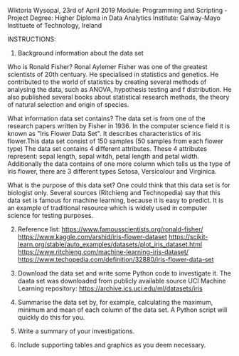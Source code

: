 Wiktoria Wysopal, 23rd of April 2019
Module: Programming and Scripting - Project
Degree: Higher Diploma in Data Analytics
Institute: Galway-Mayo Instituete of Technology, Ireland

INSTRUCTIONS:




1. Background information about the data set

Who is Ronald Fisher? 
Ronal Aylemer Fisher was one of the greatest scientists of 20th centuary. He specialised in statistics and genetics. He contributed to the world of statistics by creating several methods of analysing the data, such as ANOVA, hypothesis testing and f distribution. He also published several books about statistical research methods, the theory of natural selection and origin of species. 

What information data set contains?
The data set is from one of the research papers written by Fisher in 1936. In the computer science field it is known as "Iris Flower Data Set". It describes characteristics of iris flower.This data set consist of 150 samples (50 samples from each flower type) The data set contains 4 different attributes. These 4 attributes represent: sepal length, sepal witdh, petal length and petal width. Additionally the data contains of one more column which tells us the type of iris flower, there are 3 different types Setosa, Versicolour and Virginica.

What is the purpose of this data set?
One could think that this data set is for biologist only. Several sources (Ritchieng and Technopedia) say that this data set is famous for machine learning, because it is easy to predict. It is an example of traditional resource which is widely used in computer science for testing purposes.

2. Reference list:
https://www.famousscientists.org/ronald-fisher/
https://www.kaggle.com/arshid/iris-flower-dataset
https://scikit-learn.org/stable/auto_examples/datasets/plot_iris_dataset.html
https://www.ritchieng.com/machine-learning-iris-dataset/
https://www.techopedia.com/definition/32880/iris-flower-data-set

3. Download the data set and write some Python code to investigate it.
The daata set was downloaded from publicly available source UCI Machine Learning repository: https://archive.ics.uci.edu/ml/datasets/iris

4. Summarise the data set by, for example, calculating the maximum, minimum and
mean of each column of the data set. A Python script will quickly do this for you.
5. Write a summary of your investigations.
6. Include supporting tables and graphics as you deem necessary.